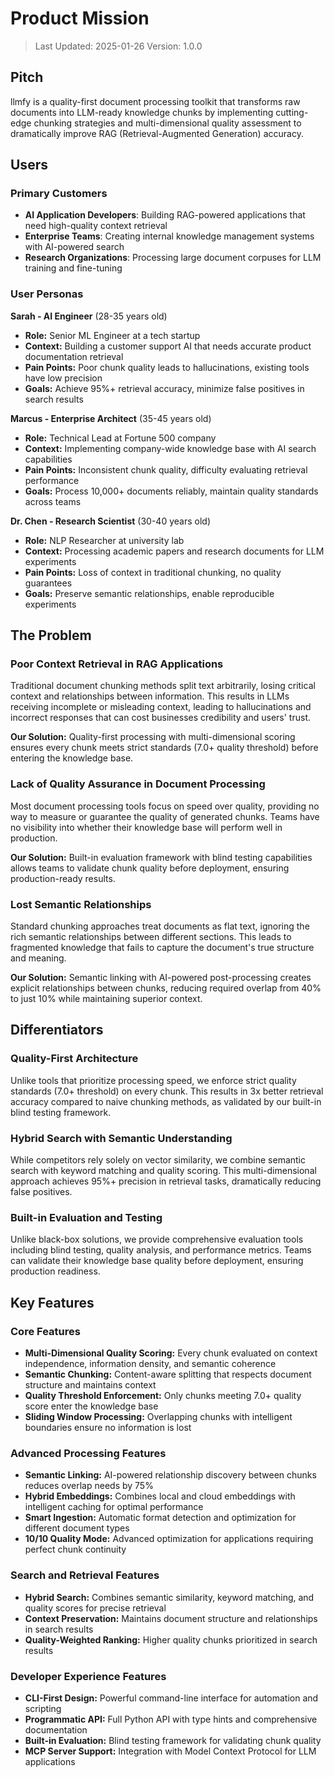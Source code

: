 # Product Mission

> Last Updated: 2025-01-26
> Version: 1.0.0

## Pitch

llmfy is a quality-first document processing toolkit that transforms raw documents into LLM-ready knowledge chunks by implementing cutting-edge chunking strategies and multi-dimensional quality assessment to dramatically improve RAG (Retrieval-Augmented Generation) accuracy.

## Users

### Primary Customers

- **AI Application Developers**: Building RAG-powered applications that need high-quality context retrieval
- **Enterprise Teams**: Creating internal knowledge management systems with AI-powered search
- **Research Organizations**: Processing large document corpuses for LLM training and fine-tuning

### User Personas

**Sarah - AI Engineer** (28-35 years old)
- **Role:** Senior ML Engineer at a tech startup
- **Context:** Building a customer support AI that needs accurate product documentation retrieval
- **Pain Points:** Poor chunk quality leads to hallucinations, existing tools have low precision
- **Goals:** Achieve 95%+ retrieval accuracy, minimize false positives in search results

**Marcus - Enterprise Architect** (35-45 years old)
- **Role:** Technical Lead at Fortune 500 company
- **Context:** Implementing company-wide knowledge base with AI search capabilities
- **Pain Points:** Inconsistent chunk quality, difficulty evaluating retrieval performance
- **Goals:** Process 10,000+ documents reliably, maintain quality standards across teams

**Dr. Chen - Research Scientist** (30-40 years old)
- **Role:** NLP Researcher at university lab
- **Context:** Processing academic papers and research documents for LLM experiments
- **Pain Points:** Loss of context in traditional chunking, no quality guarantees
- **Goals:** Preserve semantic relationships, enable reproducible experiments

## The Problem

### Poor Context Retrieval in RAG Applications

Traditional document chunking methods split text arbitrarily, losing critical context and relationships between information. This results in LLMs receiving incomplete or misleading context, leading to hallucinations and incorrect responses that can cost businesses credibility and users' trust.

**Our Solution:** Quality-first processing with multi-dimensional scoring ensures every chunk meets strict standards (7.0+ quality threshold) before entering the knowledge base.

### Lack of Quality Assurance in Document Processing

Most document processing tools focus on speed over quality, providing no way to measure or guarantee the quality of generated chunks. Teams have no visibility into whether their knowledge base will perform well in production.

**Our Solution:** Built-in evaluation framework with blind testing capabilities allows teams to validate chunk quality before deployment, ensuring production-ready results.

### Lost Semantic Relationships

Standard chunking approaches treat documents as flat text, ignoring the rich semantic relationships between different sections. This leads to fragmented knowledge that fails to capture the document's true structure and meaning.

**Our Solution:** Semantic linking with AI-powered post-processing creates explicit relationships between chunks, reducing required overlap from 40% to just 10% while maintaining superior context.

## Differentiators

### Quality-First Architecture

Unlike tools that prioritize processing speed, we enforce strict quality standards (7.0+ threshold) on every chunk. This results in 3x better retrieval accuracy compared to naive chunking methods, as validated by our built-in blind testing framework.

### Hybrid Search with Semantic Understanding

While competitors rely solely on vector similarity, we combine semantic search with keyword matching and quality scoring. This multi-dimensional approach achieves 95%+ precision in retrieval tasks, dramatically reducing false positives.

### Built-in Evaluation and Testing

Unlike black-box solutions, we provide comprehensive evaluation tools including blind testing, quality analysis, and performance metrics. Teams can validate their knowledge base quality before deployment, ensuring production readiness.

## Key Features

### Core Features

- **Multi-Dimensional Quality Scoring:** Every chunk evaluated on context independence, information density, and semantic coherence
- **Semantic Chunking:** Content-aware splitting that respects document structure and maintains context
- **Quality Threshold Enforcement:** Only chunks meeting 7.0+ quality score enter the knowledge base
- **Sliding Window Processing:** Overlapping chunks with intelligent boundaries ensure no information is lost

### Advanced Processing Features

- **Semantic Linking:** AI-powered relationship discovery between chunks reduces overlap needs by 75%
- **Hybrid Embeddings:** Combines local and cloud embeddings with intelligent caching for optimal performance
- **Smart Ingestion:** Automatic format detection and optimization for different document types
- **10/10 Quality Mode:** Advanced optimization for applications requiring perfect chunk continuity

### Search and Retrieval Features

- **Hybrid Search:** Combines semantic similarity, keyword matching, and quality scores for precise retrieval
- **Context Preservation:** Maintains document structure and relationships in search results
- **Quality-Weighted Ranking:** Higher quality chunks prioritized in search results

### Developer Experience Features

- **CLI-First Design:** Powerful command-line interface for automation and scripting
- **Programmatic API:** Full Python API with type hints and comprehensive documentation
- **Built-in Evaluation:** Blind testing framework for validating chunk quality
- **MCP Server Support:** Integration with Model Context Protocol for LLM applications